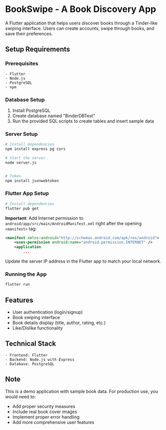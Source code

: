 # BookSwipe - A Book Discovery App

A Flutter application that helps users discover books through a Tinder-like swiping interface. Users can create accounts, swipe through books, and save their preferences.

## Setup Requirements

### Prerequisites
```
- Flutter
- Node.js
- PostgreSQL
- npm
```

### Database Setup
1. Install PostgreSQL
2. Create database named "BinderDBTest"
3. Run the provided SQL scripts to create tables and insert sample data

### Server Setup
```bash
# Install dependencies
npm install express pg cors

# Start the server
node server.js


# Token
npm install jsonwebtoken
```

### Flutter App Setup
```bash
# Install dependencies
flutter pub get
```

**Important**: Add Internet permission to `android/app/src/main/AndroidManifest.xml` right after the opening `<manifest>` tag:
```xml
<manifest xmlns:android="http://schemas.android.com/apk/res/android">
    <uses-permission android:name="android.permission.INTERNET" />
    <application
        ...
```

Update the server IP address in the Flutter app to match your local network.

### Running the App
```bash
flutter run
```

## Features
- User authentication (login/signup)
- Book swiping interface
- Book details display (title, author, rating, etc.)
- Like/Dislike functionality

## Technical Stack
```
- Frontend: Flutter
- Backend: Node.js with Express
- Database: PostgreSQL
```

## Note
This is a demo application with sample book data. For production use, you would need to:
- Add proper security measures
- Include real book cover images
- Implement proper error handling
- Add more comprehensive user features

